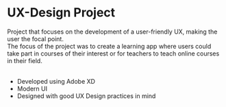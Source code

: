 # UX-Design Project
Project that focuses on the development of a user-friendly UX, making the user the focal point.<br/>
The focus of the project was to create a learning app where users could take part in courses of their interest or for teachers to teach online courses in their field.
<br/><br/>
- Developed using Adobe XD<br/>
- Modern UI <br/>
- Designed with good UX Design practices in mind<br/>

